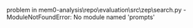 problem in mem0-analysis\repo\evaluation\src\zep\search.py - ModuleNotFoundError: No module named 'prompts'
